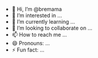 - 👋 Hi, I’m @bremama
- 👀 I’m interested in ...
- 🌱 I’m currently learning ...
- 💞️ I’m looking to collaborate on ...
- 📫 How to reach me ...
- 😄 Pronouns: ...
- ⚡ Fun fact: ...

<!---
bremama/bremama is a ✨ special ✨ repository because its `README.md` (this file) appears on your GitHub profile.
You can click the Preview link to take a look at your changes.
--->
